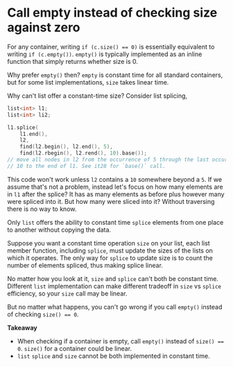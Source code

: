 # Call empty instead of checking size against zero

For any container, writing `if (c.size() == 0)` is essentially equivalent to writing `if (c.empty())`.
`empty()` is typically implemented as an inline function that simply returns whether size is 0.

Why prefer `empty()` then? `empty` is constant time for all standard containers, but for some list implementations, `size` takes linear time.

Why can't list offer a constant-time size? Consider list splicing,

```cpp
list<int> l1;
list<int> li2;

l1.splice(
    l1.end(),
    l2,
    find(l2.begin(), l2.end(), 5),
    find(l2.rbegin(), l2.rend(), 10).base());
// move all nodes in l2 from the occurrence of 5 through the last occurrence of
// 10 to the end of l1. See it28 for `base()` call.
```

This code won't work unless `l2` contains a `10` somewhere beyond a `5`.
If we assume that's not a problem, instead let's focus on how many elements are in `l1` after the splice? It has as many elements as before plus however many were spliced into it. But how many were sliced into it? Without traversing there is no way to know.

Only `list` offers the ability to constant time `splice` elements from one place to another without copying the data. 

Suppose you want a constant time operation `size` on your list, each list member function, including `splice`, must update the sizes of the lists on which it operates.
The only way for `splice` to update size is to count the number of elements spliced, thus making splice linear.

No matter how you look at it, `size` and `splice` can't both be constant time.
Different `list` implementation can make different tradeoff in `size` vs `splice` efficiency, so your `size` call may be linear.

But no matter what happens, you can't go wrong if you call `empty()` instead of checking `size() == 0`.

**Takeaway**

* When checking if a container is empty, call `empty()` instead of `size() == 0`. `size()` for a container could be linear.
* `list` `splice` and `size` cannot be both implemented in constant time.
